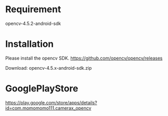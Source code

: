 # Requirement
opencv-4.5.2-android-sdk


# Installation
Please install the opencv SDK. 
https://github.com/opencv/opencv/releases

Download: opencv-4.5.x-android-sdk.zip

# GooglePlayStore
https://play.google.com/store/apps/details?id=com.momomomo111.camerax_opencv
